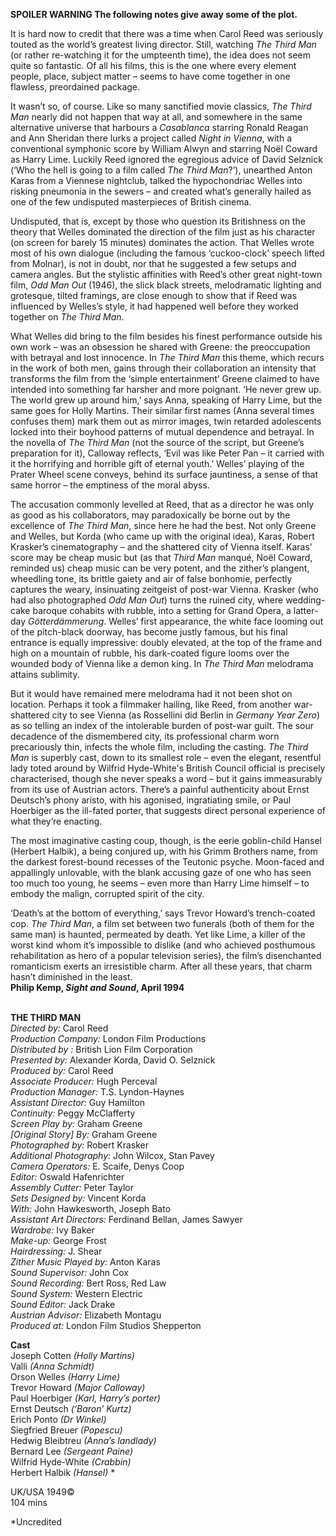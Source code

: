 

**SPOILER WARNING The following notes give away some of the plot.**

It is hard now to credit that there was a time when Carol Reed was seriously touted as the world’s greatest living director. Still, watching _The Third Man_ (or rather re-watching it for the umpteenth time), the idea does not seem quite so fantastic. Of all his films, this is the one where every element people, place, subject matter – seems to have come together in one flawless, preordained package.

It wasn’t so, of course. Like so many sanctified movie classics, _The Third Man_ nearly did not happen that way at all, and somewhere in the same alternative universe that harbours a _Casablanca_ starring Ronald Reagan and Ann Sheridan there lurks a project called _Night in Vienna_, with a conventional symphonic score by William Alwyn and starring Noël Coward as Harry Lime. Luckily Reed ignored the egregious advice of David Selznick (‘Who the hell is going to a film called _The Third Man_?’), unearthed Anton Karas from a Viennese nightclub, talked the hypochondriac Welles into risking pneumonia in the sewers – and created what’s generally hailed as one of the few undisputed masterpieces of British cinema.

Undisputed, that is, except by those who question its Britishness on the theory that Welles dominated the direction of the film just as his character (on screen for barely 15 minutes) dominates the action. That Welles wrote most of his own dialogue (including the famous ‘cuckoo-clock’ speech lifted from Molnar), is not in doubt, nor that he suggested a few setups and camera angles. But the stylistic affinities with Reed’s other great night-town film, _Odd Man Out_ (1946), the slick black streets, melodramatic lighting and grotesque, tilted framings, are close enough to show that if Reed was influenced by Welles’s style, it had happened well before they worked together on _The Third Man_.

What Welles did bring to the film besides his finest performance outside his own work – was an obsession he shared with Greene: the preoccupation with betrayal and lost innocence. In _The Third Man_ this theme, which recurs in the work of both men, gains through their collaboration an intensity that transforms the film from the ‘simple entertainment’ Greene claimed to have intended into something far harsher and more poignant. ‘He never grew up. The world grew up around him,’ says Anna, speaking of Harry Lime, but the same goes for Holly Martins. Their similar first names (Anna several times confuses them) mark them out as mirror images, twin retarded adolescents locked into their boyhood patterns of mutual dependence and betrayal. In the novella of  _The Third Man_ (not the source of the script, but Greene’s preparation for it), Calloway reflects, ‘Evil was like Peter Pan – it carried with it the horrifying and horrible gift of eternal youth.’ Welles’ playing of the Prater Wheel scene conveys, behind its surface jauntiness, a sense of that same horror – the emptiness of the moral abyss.

The accusation commonly levelled at Reed, that as a director he was only as good as his collaborators, may paradoxically be borne out by the excellence of _The Third Man_, since here he had the best. Not only Greene and Welles, but Korda (who came up with the original idea), Karas, Robert Krasker’s cinematography – and the shattered city of Vienna itself. Karas’ score may be cheap music but (as that _Third Man_ manqué, Noël Coward, reminded us) cheap music can be very potent, and the zither’s plangent, wheedling tone, its brittle gaiety and air of false bonhomie, perfectly captures the weary, insinuating zeitgeist of post-war Vienna. Krasker (who had also photographed _Odd Man Out_) turns the ruined city, where wedding-cake baroque cohabits with rubble, into a setting for Grand Opera, a latter-day _Götterdämmerung_. Welles’ first appearance, the white face looming out of the pitch-black doorway, has become justly famous, but his final entrance is equally impressive: doubly elevated, at the top of the frame and high on a mountain of rubble, his dark-coated figure looms over the wounded body of Vienna like a demon king. In _The Third Man_ melodrama attains sublimity.

But it would have remained mere melodrama had it not been shot on location. Perhaps it took a filmmaker hailing, like Reed, from another war-shattered city to see Vienna (as Rossellini did Berlin in _Germany Year Zero_) as so telling an index of the intolerable burden of post-war guilt. The sour decadence of the dismembered city, its professional charm worn precariously thin, infects the whole film, including the casting. _The Third Man_ is superbly cast, down to its smallest role – even the elegant, resentful lady toted around by Wilfrid Hyde-White's British Council official is precisely characterised, though she never speaks a word – but it gains immeasurably from its use of Austrian actors. There’s a painful authenticity about Ernst Deutsch’s phony aristo, with his agonised, ingratiating smile, or Paul Hoerbiger as the ill-fated porter, that suggests direct personal experience of what they’re enacting.

The most imaginative casting coup, though, is the eerie goblin-child Hansel (Herbert Halbik), a being conjured up, with his Grimm Brothers name, from the darkest forest-bound recesses of the Teutonic psyche.  Moon-faced and appallingly unlovable, with the blank accusing gaze of one who has seen too much too young, he seems – even more than Harry Lime himself – to embody the malign, corrupted spirit of the city.

‘Death’s at the bottom of everything,’ says Trevor Howard’s trench-coated cop. _The Third Man_, a film set between two funerals (both of them for the same man) is haunted, permeated by death. Yet like Lime, a killer of the worst kind whom it’s impossible to dislike (and who achieved posthumous rehabilitation as hero of a popular television series), the film’s disenchanted romanticism exerts an irresistible charm. After all these years, that charm hasn’t diminished in the least.  
**Philip Kemp, _Sight and Sound_, April 1994**
<br><br>

**THE THIRD MAN**  
_Directed by:_ Carol Reed  
_Production Company:_ London Film Productions  
_Distributed by :_ British Lion Film Corporation  
_Presented by:_ Alexander Korda, David O. Selznick  
_Produced by:_ Carol Reed  
_Associate Producer:_ Hugh Perceval  
_Production Manager:_ T.S. Lyndon-Haynes  
_Assistant Director:_ Guy Hamilton  
_Continuity:_ Peggy McClafferty  
_Screen Play by:_ Graham Greene  
_[Original Story] By:_ Graham Greene  
_Photographed by:_ Robert Krasker  
_Additional Photography:_ John Wilcox, Stan Pavey  
_Camera Operators:_ E. Scaife, Denys Coop  
_Editor:_ Oswald Hafenrichter  
_Assembly Cutter:_ Peter Taylor  
_Sets Designed by:_ Vincent Korda  
_With:_ John Hawkesworth, Joseph Bato  
_Assistant Art Directors:_ Ferdinand Bellan,  James Sawyer  
_Wardrobe:_ Ivy Baker  
_Make-up:_ George Frost  
_Hairdressing:_ J. Shear  
_Zither Music Played by:_ Anton Karas  
_Sound Supervisor:_ John Cox  
_Sound Recording:_ Bert Ross, Red Law  
_Sound System:_ Western Electric  
_Sound Editor:_ Jack Drake  
_Austrian Advisor:_ Elizabeth Montagu  
_Produced at:_ London Film Studios Shepperton

**Cast**  
Joseph Cotten _(Holly Martins)_  
Valli _(Anna Schmidt)_  
Orson Welles _(Harry Lime)_  
Trevor Howard _(Major Calloway)_  
Paul Hoerbiger _(Karl, Harry’s porter)_  
Ernst Deutsch _(‘Baron’ Kurtz)_  
Erich Ponto _(Dr Winkel)_  
Siegfried Breuer _(Popescu)_  
Hedwig Bleibtreu _(Anna’s landlady)_  
Bernard Lee _(Sergeant Paine)_  
Wilfrid Hyde-White _(Crabbin)_  
Herbert Halbik _(Hansel)_ *

UK/USA 1949©  
104 mins

*Uncredited
<br><br>
<!--stackedit_data:
eyJoaXN0b3J5IjpbNjU2OTgyMzM3XX0=
-->